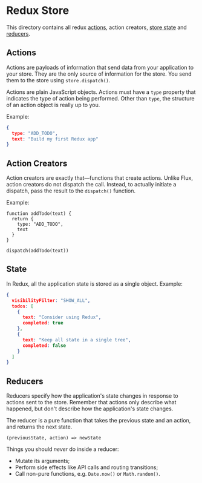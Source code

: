 # Redux Store

This directory contains all redux [actions](https://redux.js.org/basics/actions), action creators, [store state](https://redux.js.org/basics/store) and [reducers](https://redux.js.org/basics/reducers).


## Actions
Actions are payloads of information that send data from your application to your store. They are the only source of information for the store. You send them to the store using `store.dispatch()`.

Actions are plain JavaScript objects. Actions must have a `type` property that indicates the type of action being performed. Other than `type`, the structure of an action object is really up to you.

Example:
```Json
{
  type: "ADD_TODO",
  text: "Build my first Redux app"
}
```

## Action Creators
Action creators are exactly that—functions that create actions. Unlike Flux, action creators do not dispatch the call. Instead, to actually initiate a dispatch, pass the result to the `dispatch()` function.

Example:
```JS
function addTodo(text) {
  return {
    type: "ADD_TODO",
    text
  }
}

dispatch(addTodo(text))
```

## State
In Redux, all the application state is stored as a single object. Example:
```Json
{
  visibilityFilter: "SHOW_ALL",
  todos: [
    {
      text: "Consider using Redux",
      completed: true
    },
    {
      text: "Keep all state in a single tree",
      completed: false
    }
  ]
}
```

## Reducers
Reducers specify how the application's state changes in response to actions sent to the store. Remember that actions only describe what happened, but don't describe how the application's state changes.

The reducer is a pure function that takes the previous state and an action, and returns the next state.
```Js
(previousState, action) => newState
```

Things you should *never* do inside a reducer:
- Mutate its arguments;
- Perform side effects like API calls and routing transitions;
- Call non-pure functions, e.g. `Date.now()` or `Math.random()`.
